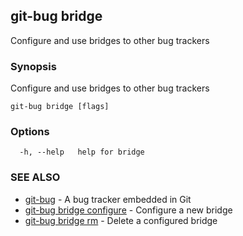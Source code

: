 ## git-bug bridge

Configure and use bridges to other bug trackers

### Synopsis

Configure and use bridges to other bug trackers

```
git-bug bridge [flags]
```

### Options

```
  -h, --help   help for bridge
```

### SEE ALSO

* [git-bug](git-bug.md)	 - A bug tracker embedded in Git
* [git-bug bridge configure](git-bug_bridge_configure.md)	 - Configure a new bridge
* [git-bug bridge rm](git-bug_bridge_rm.md)	 - Delete a configured bridge

